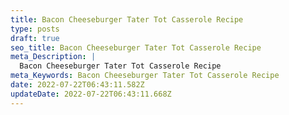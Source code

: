 ```yaml
---
title: Bacon Cheeseburger Tater Tot Casserole Recipe
type: posts
draft: true
seo_title: Bacon Cheeseburger Tater Tot Casserole Recipe
meta_Description: |
  Bacon Cheeseburger Tater Tot Casserole Recipe
meta_Keywords: Bacon Cheeseburger Tater Tot Casserole Recipe
date: 2022-07-22T06:43:11.582Z
updateDate: 2022-07-22T06:43:11.668Z
---
```

